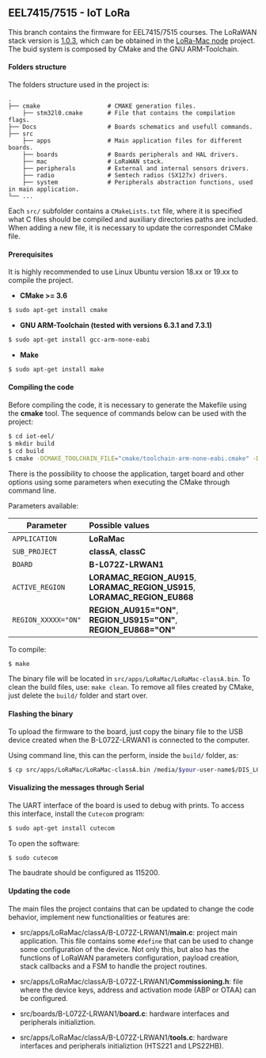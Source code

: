 ## EEL7415/7515 - IoT LoRa

This branch contains the firmware for EEL7415/7515 courses. The LoRaWAN stack version is [1.0.3](https://lora-alliance.org/sites/default/files/2018-07/lorawan1.0.3.pdf), which can be obtained in the [LoRa-Mac node](https://github.com/Lora-net/LoRaMac-node/) project. The buid system is composed by CMake and the GNU ARM-Toolchain.

#### Folders structure

The folders structure used in the project is:

    .
    ├── cmake                   # CMAKE generation files.
        ├── stm32l0.cmake       # File that contains the compilation flags.
    ├── Docs                    # Boards schematics and usefull commands.
    ├── src
        ├── apps                # Main application files for different boards.
        ├── boards              # Boards peripherals and HAL drivers.
        ├── mac                 # LoRaWAN stack.
        ├── peripherals         # External and internal sensors drivers.
        ├── radio               # Semtech radios (SX127x) drivers.
        ├── system              # Peripherals abstraction functions, used in main application.
    └── ...

Each `src/` subfolder contains a `CMakeLists.txt` file, where it is specified what C files should be compiled and auxiliary directories paths are included. When adding a new file, it is necessary to update the correspondet CMake file.

#### Prerequisites

It is highly recommended to use Linux Ubuntu version 18.xx or 19.xx to compile the project.

* **CMake >= 3.6**

```sh
$ sudo apt-get install cmake
```

* **GNU ARM-Toolchain (tested with versions 6.3.1 and 7.3.1)**

```sh
$ sudo apt-get install gcc-arm-none-eabi
```

* **Make**

```sh
$ sudo apt-get install make
```

#### Compiling the code

Before compiling the code, it is necessary to generate the Makefile using the **cmake** tool. The sequence of commands below can be used with the project:

```sh
$ cd iot-eel/
$ mkdir build
$ cd build
$ cmake -DCMAKE_TOOLCHAIN_FILE="cmake/toolchain-arm-none-eabi.cmake" -DAPPLICATION="LoRaMac" -DSUB_PROJECT="classA" -DACTIVE_REGION="LORAMAC_REGION_AU915" -DBOARD="B-L072Z-LRWAN1" -DREGION_AU915="ON" ..
```
There is the possibility to choose the application, target board and other options using some parameters when executing the CMake through command line.

Parameters available:

| Parameter          | Possible values |
| -------------      | :-------------|
| `APPLICATION`      | **LoRaMac** |
| `SUB_PROJECT`      | **classA**, **classC** |
| `BOARD`            | **B-L072Z-LRWAN1** |
| `ACTIVE_REGION`    | **LORAMAC_REGION_AU915**, **LORAMAC_REGION_US915**, **LORAMAC_REGION_EU868** |
| `REGION_XXXXX="ON"`| **REGION_AU915="ON"**, **REGION_US915="ON"**, **REGION_EU868="ON"** |

To compile:

```sh
$ make
```

The binary file will be located in ```src/apps/LoRaMac/LoRaMac-classA.bin```. To clean the build files, use: ```make clean```. To remove all files created by CMake, just delete the ```build/``` folder and start over.

#### Flashing the binary

To upload the firmware to the board, just copy the binary file to the USB device created when the B-L072Z-LRWAN1 is connected to the computer.

Using command line, this can the perform, inside the `build/` folder, as:

```sh
$ cp src/apps/LoRaMac/LoRaMac-classA.bin /media/$your-user-name$/DIS_L072Z/
```

#### Visualizing the messages through Serial

The UART interface of the board is used to debug with prints. To access this interface, install the `Cutecom` program:

```sh
$ sudo apt-get install cutecom
```

To open the software:

```sh
$ sudo cutecom
```
The baudrate should be configured as 115200.

#### Updating the code

The main files the project contains that can be updated to change the code behavior, implement new functionalities or features are:

* src/apps/LoRaMac/classA/B-L072Z-LRWAN1/**main.c**: project main application. This file contains some `#define` that can be used to change some configuration of the device. Not only this, but also has the functions of LoRaWAN parameters configuration, payload creation, stack callbacks and a FSM to handle the project routines.

* src/apps/LoRaMac/classA/B-L072Z-LRWAN1/**Commissioning.h**: file where the device keys, address and activation mode (ABP or OTAA) can be configured.

* src/boards/B-L072Z-LRWAN1/**board.c**: hardware interfaces and peripherals initializtion.

* src/apps/LoRaMac/classA/B-L072Z-LRWAN1/**tools.c**: hardware interfaces and peripherals initializtion (HTS221 and LPS22HB).
